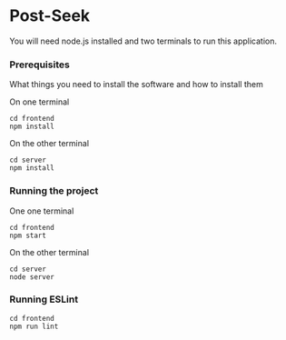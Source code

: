 # Post-Seek

You will need node.js installed and two terminals to run this application.

### Prerequisites

What things you need to install the software and how to install them

On one terminal

```
cd frontend
npm install
```

On the other terminal
```
cd server
npm install
```

### Running the project

One one terminal

```
cd frontend
npm start
```
On the other terminal
```
cd server
node server
```

### Running ESLint
```
cd frontend
npm run lint
```